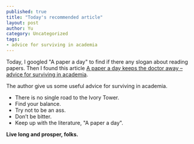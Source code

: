 ```yaml
---
published: true
title: "Today's recommended article"
layout: post
author: Yu 
category: Uncategorized
tags:
- advice for surviving in academia
---
```



Today, I googled "A paper a day" to find if there any slogan about reading papers. Then I found this article [A paper a day keeps the doctor away – advice for surviving in academia](https://zoonoticecology.wordpress.com/2014/04/24/a-paper-a-day-keeps-the-doctor-away-advice-for-surviving-in-academia/).

The author give us some useful advice for surviving in academia.

- There is no single road to the Ivory Tower.
- Find your balance.
- Try not to be an ass.
- Don’t be bitter.
- Keep up with the literature, "A paper a day".

**Live long and prosper, folks.**
